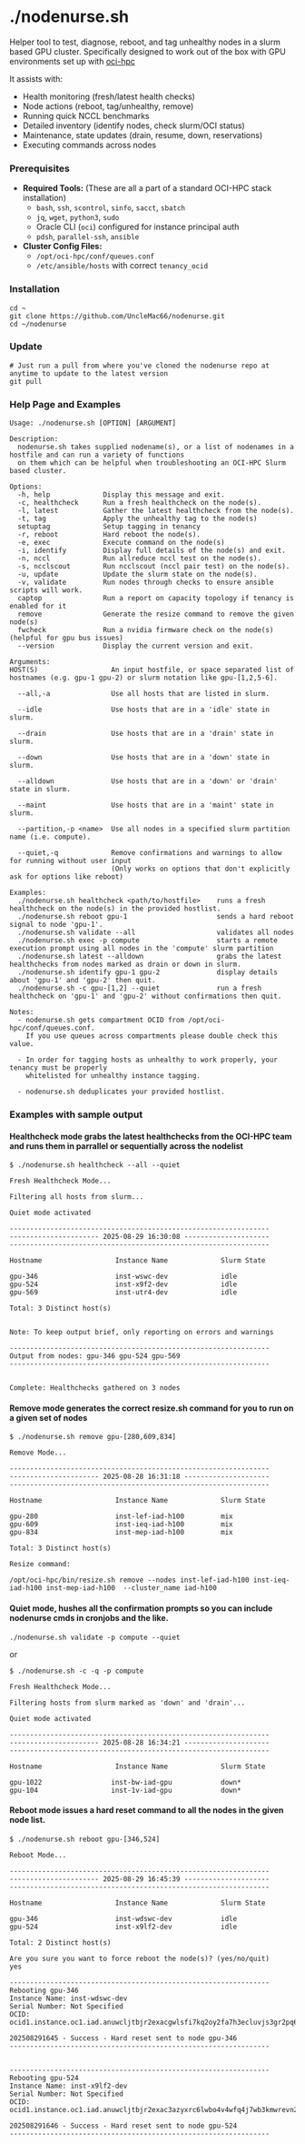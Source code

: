 # ./nodenurse.sh

Helper tool to test, diagnose, reboot, and tag unhealthy nodes in a slurm based GPU cluster. Specifically designed to work out of the box with GPU environments set up with [oci-hpc](https://github.com/oracle-quickstart/oci-hpc)

 It assists with:
- Health monitoring (fresh/latest health checks)
- Node actions (reboot, tag/unhealthy, remove)
- Running quick NCCL benchmarks
- Detailed inventory (identify nodes, check slurm/OCI status)
- Maintenance, state updates (drain, resume, down, reservations)
- Executing commands across nodes

### Prerequisites

- **Required Tools:** 
(These are all a part of a standard OCI-HPC stack installation)
  - `bash`, `ssh`, `scontrol`, `sinfo`, `sacct`, `sbatch`
  - `jq`, `wget`, `python3`, `sudo`
  - Oracle CLI (`oci`) configured for instance principal auth
  - `pdsh`, `parallel-ssh`, `ansible`
- **Cluster Config Files:**
  - `/opt/oci-hpc/conf/queues.conf`
  - `/etc/ansible/hosts` with correct `tenancy_ocid`

### Installation

```
cd ~
git clone https://github.com/UncleMac66/nodenurse.git
cd ~/nodenurse
```
### Update

```
# Just run a pull from where you've cloned the nodenurse repo at anytime to update to the latest version
git pull
```

### Help Page and Examples

```
Usage: ./nodenurse.sh [OPTION] [ARGUMENT]

Description:
  nodenurse.sh takes supplied nodename(s), or a list of nodenames in a hostfile and can run a variety of functions
  on them which can be helpful when troubleshooting an OCI-HPC Slurm based cluster.

Options:
  -h, help             Display this message and exit.
  -c, healthcheck      Run a fresh healthcheck on the node(s).
  -l, latest           Gather the latest healthcheck from the node(s).
  -t, tag              Apply the unhealthy tag to the node(s)
  setuptag             Setup tagging in tenancy
  -r, reboot           Hard reboot the node(s).
  -e, exec             Execute command on the node(s)
  -i, identify         Display full details of the node(s) and exit.
  -n, nccl             Run allreduce nccl test on the node(s).
  -s, ncclscout        Run ncclscout (nccl pair test) on the node(s).
  -u, update           Update the slurm state on the node(s).
  -v, validate         Run nodes through checks to ensure ansible scripts will work.
  captop               Run a report on capacity topology if tenancy is enabled for it
  remove               Generate the resize command to remove the given node(s)
  fwcheck              Run a nvidia firmware check on the node(s) (helpful for gpu bus issues)
  --version            Display the current version and exit.

Arguments:
HOST(S)                  An input hostfile, or space separated list of hostnames (e.g. gpu-1 gpu-2) or slurm notation like gpu-[1,2,5-6].

  --all,-a               Use all hosts that are listed in slurm.

  --idle                 Use hosts that are in a 'idle' state in slurm.

  --drain                Use hosts that are in a 'drain' state in slurm.

  --down                 Use hosts that are in a 'down' state in slurm.

  --alldown              Use hosts that are in a 'down' or 'drain' state in slurm.

  --maint                Use hosts that are in a 'maint' state in slurm.

  --partition,-p <name>  Use all nodes in a specified slurm partition name (i.e. compute).

  --quiet,-q             Remove confirmations and warnings to allow for running without user input
                         (Only works on options that don't explicitly ask for options like reboot)

Examples:
  ./nodenurse.sh healthcheck <path/to/hostfile>    runs a fresh healthcheck on the node(s) in the provided hostlist.
  ./nodenurse.sh reboot gpu-1                      sends a hard reboot signal to node 'gpu-1'.
  ./nodenurse.sh validate --all                    validates all nodes
  ./nodenurse.sh exec -p compute                   starts a remote execution prompt using all nodes in the 'compute' slurm partition
  ./nodenurse.sh latest --alldown                  grabs the latest healthchecks from nodes marked as drain or down in slurm.
  ./nodenurse.sh identify gpu-1 gpu-2              display details about 'gpu-1' and 'gpu-2' then quit.
  ./nodenurse.sh -c gpu-[1,2] --quiet              run a fresh healthcheck on 'gpu-1' and 'gpu-2' without confirmations then quit.

Notes:
  - nodenurse.sh gets compartment OCID from /opt/oci-hpc/conf/queues.conf.
    If you use queues across compartments please double check this value.

  - In order for tagging hosts as unhealthy to work properly, your tenancy must be properly
    whitelisted for unhealthy instance tagging.

  - nodenurse.sh deduplicates your provided hostlist.
```

### Examples with sample output

#### Healthcheck mode grabs the latest healthchecks from the OCI-HPC team and runs them in parrallel or sequentially across the nodelist

```
$ ./nodenurse.sh healthcheck --all --quiet

Fresh Healthcheck Mode...

Filtering all hosts from slurm...

Quiet mode activated

----------------------------------------------------------------
---------------------- 2025-08-29 16:30:08 ---------------------
----------------------------------------------------------------

Hostname                  Instance Name             Slurm State

gpu-346                   inst-wswc-dev             idle
gpu-524                   inst-x9f2-dev             idle
gpu-569                   inst-utr4-dev             idle

Total: 3 Distinct host(s)


Note: To keep output brief, only reporting on errors and warnings

----------------------------------------------------------------
Output from nodes: gpu-346 gpu-524 gpu-569
----------------------------------------------------------------


Complete: Healthchecks gathered on 3 nodes
```

#### Remove mode generates the correct resize.sh command for you to run on a given set of nodes

```
$ ./nodenurse.sh remove gpu-[280,609,834]

Remove Mode...

----------------------------------------------------------------
---------------------- 2025-08-28 16:31:18 ---------------------
----------------------------------------------------------------

Hostname                  Instance Name             Slurm State

gpu-280                   inst-lef-iad-h100         mix
gpu-609                   inst-ieq-iad-h100         mix
gpu-834                   inst-mep-iad-h100         mix

Total: 3 Distinct host(s)

Resize command:

/opt/oci-hpc/bin/resize.sh remove --nodes inst-lef-iad-h100 inst-ieq-iad-h100 inst-mep-iad-h100  --cluster_name iad-h100
```

#### Quiet mode, hushes all the confirmation prompts so you can include nodenurse cmds in cronjobs and the like.

```
./nodenurse.sh validate -p compute --quiet 
```
or
```
$ ./nodenurse.sh -c -q -p compute

Fresh Healthcheck Mode...

Filtering hosts from slurm marked as 'down' and 'drain'...

Quiet mode activated

----------------------------------------------------------------
---------------------- 2025-08-28 16:34:21 ---------------------
----------------------------------------------------------------

Hostname                  Instance Name             Slurm State

gpu-1022                 inst-bw-iad-gpu            down*
gpu-104                  inst-1v-iad-gpu            down*
```

#### Reboot mode issues a hard reset command to all the nodes in the given node list.

```
$ ./nodenurse.sh reboot gpu-[346,524]

Reboot Mode...

----------------------------------------------------------------
---------------------- 2025-08-29 16:45:39 ---------------------
----------------------------------------------------------------

Hostname                  Instance Name             Slurm State

gpu-346                   inst-wdswc-dev            idle
gpu-524                   inst-x9lf2-dev            idle

Total: 2 Distinct host(s)

Are you sure you want to force reboot the node(s)? (yes/no/quit)
yes

----------------------------------------------------------------
Rebooting gpu-346
Instance Name: inst-wdswc-dev    
Serial Number: Not Specified
OCID: ocid1.instance.oc1.iad.anuwcljtbjr2exacgwlsfi7kq2oy2fa7h3ecluvjs3gr2pq6zvpfq

202508291645 - Success - Hard reset sent to node gpu-346
----------------------------------------------------------------


----------------------------------------------------------------
Rebooting gpu-524
Instance Name: inst-x9lf2-dev    
Serial Number: Not Specified
OCID: ocid1.instance.oc1.iad.anuwcljtbjr2exac3azyxrc6lwbo4v4wfq4j7wb3kmwrevn22q

202508291646 - Success - Hard reset sent to node gpu-524
----------------------------------------------------------------
```